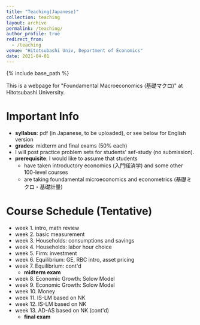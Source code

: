 ```yaml
---
title: "Teaching(Japanese)"
collection: teaching
layout: archive
permalink: /teaching/
author_profile: true
redirect_from:
  - /teaching
venue: "Hitotsubashi Univ, Department of Economics"
date: 2021-04-01
---
```






{% include base_path %}

This is a webpage for "Foundamental Macroeconomics (基礎マクロ)" at Hitotsubashi University.  

# Important Info

* **syllabus**: pdf (in Japanese, to be uploaded), or see below for English version
 * **grades**: midterm and final exams (50% each)
  * I will post practice problem sets for students' sef-study (no submission).  
 * **prerequisite**: I would like to assume that students 
   * have taken introductory economics (入門経済学) and some other 100-level courses
   * are taking foundamental microeconomics and econometrics (基礎ミクロ・基礎計量)
  
# Course Schedule (Tentative)  

* week 1. intro, math review   
* week 2. basic measurement
* week 3. Households: consumptions and savings
* week 4. Households: labor hour choice
* week 5. Firm: investment
* week 6. Equilibrium: GE, RBC intro, asset pricing
* week 7. Equilibrium: cont'd
  * **midterm exam**
* week 8. Economic Growth: Solow Model
* week 9. Economic Growth: Solow Model 
* week 10. Money 
* week 11. IS-LM based on NK 
* week 12. IS-LM based on NK
* week 13. AD-AS based on NK (cont'd)
  * **final exam**


